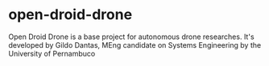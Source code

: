 # open-droid-drone
Open Droid Drone is a base project for autonomous drone researches. It's developed by Gildo Dantas, MEng candidate on Systems Engineering by the University of Pernambuco
